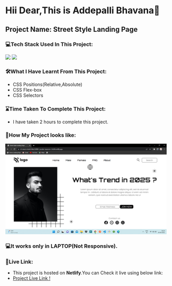 # Hii Dear,This is Addepalli Bhavana👋

## Project Name: Street Style Landing Page

### **💻Tech Stack Used In This Project:** 
<p><img src="https://img.shields.io/badge/HTML5-E34F26?style=for-the-badge&logo=html5&logoColor=white" />
<img src="https://img.shields.io/badge/CSS3-1572B6?style=for-the-badge&logo=css3&logoColor=white" /></p>

### **🛠What I Have Learnt From This Project:** 
- CSS Positions(Relative,Absolute)
- CSS Flex-box
- CSS Selectors

### **⌛Time Taken To Complete This Project:** 
- I have taken 2 hours to complete this project.

### **👀How My Project looks like:**
![Street Style Landing Page](ScreenCapture-Of-Street-Style-Landing-Page.png)

### 💻It works only in **LAPTOP**(Not Responsive).

### **🚀Live Link:**
-  This project is hosted on **Netlify**.You can Check it live using below link: 
-  [Project Live Link !](https://631a8e2e16d4cf346e350f80--jocular-macaron-c1dc96.netlify.app/)

